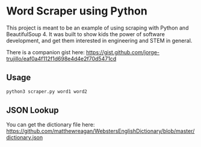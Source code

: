 # Word Scraper using Python

This project is meant to be an example of using scraping with Python and BeautifulSoup 4. It was built to show kids the power of software development, and get them interested in engineering and STEM in general.

There is a companion gist here: https://gist.github.com/jorge-trujillo/eaf0a4f112f1d698e4d4e2f70d5471cd

## Usage

```bash
python3 scraper.py word1 word2
```

## JSON Lookup

You can get the dictionary file here: https://github.com/matthewreagan/WebstersEnglishDictionary/blob/master/dictionary.json
